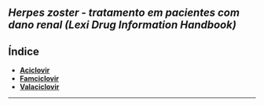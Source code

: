 ## ***Herpes zoster - tratamento em pacientes com dano renal (Lexi Drug Information Handbook)***

## Índice

- [**Aciclovir**](aciclovir.md)
- [**Famciclovir**](famciclovir.md)
- [**Valaciclovir**](valaciclovir.md)

---


